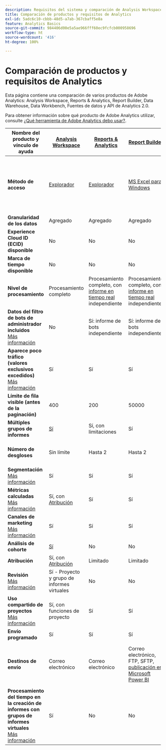 ```yaml
---
description: Requisitos del sistema y comparación de Analysis Workspace, Reports & Analytics, Report Builder, Data Warehouse y Data Workbench
title: Comparación de productos y requisitos de Analytics
exl-id: 5adc6c10-cbbb-48d5-a7ab-367cbaff5e8a
feature: Analytics Basics
source-git-commit: 984406d00e5a5ae966fff60ec9fcfcb000958696
workflow-type: ht
source-wordcount: '416'
ht-degree: 100%

---
```


# Comparación de productos y requisitos de Analytics

Esta página contiene una comparación de varios productos de Adobe Analytics: Analysis Workspace, Reports &amp; Analytics, Report Builder, Data Warehouse, Data Workbench, Fuentes de datos y API de Analytics 2.0.

Para obtener información sobre qué producto de Adobe Analytics utilizar, consulte [¿Qué herramienta de Adobe Analytics debo usar?](/help/analyze/get-started/which-analytics-tool.md).

| Nombre del producto y vínculo de ayuda | [Analysis Workspace](/help/analyze/analysis-workspace/home.md) | [Reports &amp; Analytics](/help/analyze/reports-analytics/getting-started.md) | [Report Builder](/help/analyze/report-builder/home.md) | [Data Warehouse](/help/export/data-warehouse/data-warehouse.md) | [Data Workbench](https://experienceleague.adobe.com/docs/data-workbench/using/home.html?lang=es) | [Archivo de fuentes de datos](/help/export/analytics-data-feed/data-feed-overview.md) | [API de Analytics 2.0](https://www.adobe.io/apis/experiencecloud/analytics/docs.html) |
|---|---|---|---|---|---|---|---|
| **Método de acceso** | [Explorador](/help/analyze/get-started/sys-reqs.md) | [Explorador](/help/analyze/get-started/sys-reqs.md) | [MS Excel para Windows](/help/analyze/report-builder/setup/system-requirements.md) | Realice la configuración a través del explorador. [Más información](/help/analyze/get-started/sys-reqs.md) | [Windows de 64 bits](https://experienceleague.adobe.com/docs/data-workbench/using/install/c-data-workbench-client-install.html?lang=es) | Realice la configuración a través del explorador. [Más información](/help/export/analytics-data-feed/data-feed-overview.md) | Herramientas de API de RESTful. Inicie sesión con las credenciales de Adobe Developer. [Más información](https://developer.adobe.com/analytics-apis/docs/2.0/) |
| **Granularidad de los datos** | Agregado | Agregado | Agregado | Agregado | Visita individual | Visita individual | Agregado |
| **Experience Cloud ID (ECID) disponible** | No | No | No | Sí | Sí | Sí | No |
| **Marca de tiempo disponible** | No | No | No | No | Sí | Sí | No |
| **Nivel de procesamiento** | Procesamiento completo | Procesamiento completo, con [informe en tiempo real](/help/admin/admin/c-manage-report-suites/c-edit-report-suites/realtime/realtime.md) independiente | Procesamiento completo, con [informe en tiempo real](/help/admin/admin/c-manage-report-suites/c-edit-report-suites/realtime/realtime.md) independiente | Procesamiento completo | Procesamiento completo | Procesamiento completo | Procesamiento completo |
| **Datos del filtro de bots de administrador incluidos** <br> [Más información](/help/admin/admin/c-manage-report-suites/c-edit-report-suites/general/bot-removal/bot-removal.md) | No | Sí: informe de bots independiente | Sí: informe de bots independiente | No | No | No | No |
| **Aparece poco tráfico (valores exclusivos excedidos)** <br> [Más información](/help/technotes/low-traffic.md) | Sí | Sí | Sí | No | No | No | Sí |
| **Límite de fila visible (antes de la paginación)** | 400 | 200 | 50000 | Sin límite | Sin límite | Sin límite | 50000 |
| **Múltiples grupos de informes** | [Sí](/help/analyze/analysis-workspace/build-workspace-project/multiple-report-suites.md) | Sí, con limitaciones | Sí | No | Sí | No | Sí |
| **Número de desgloses** | Sin límite | Hasta 2 | Hasta 2 | Sin límite | Sin límite | Sin límite | Sin límite, ejecutar en varias consultas |
| **Segmentación** <br> [Más información](/help/components/segmentation/segmentation-workflow/seg-workflow.md) | Sí | Sí | Sí | Sí, con [limitaciones](/help/components/segmentation/seg-reference/seg-compatibility.md) | Sí | No | Sí |
| **Métricas calculadas** <br> [Más información](/help/components/c-calcmetrics/cm-overview.md) | Sí, con [Atribución](/help/analyze/analysis-workspace/attribution/overview.md) | Sí | Sí | No | Sí | No | Sí, con [Atribución](/help/analyze/analysis-workspace/attribution/overview.md) |
| **Canales de marketing** <br> [Más información](/help/components/c-marketing-channels/c-getting-started-mchannel.md) | Sí | Sí | Sí | Sí | Sí | Sí, [va_finder, va_closer](/help/export/analytics-data-feed/c-df-contents/datafeeds-reference.md) | Sí |
| **Análisis de cohorte** | [Sí](/help/analyze/analysis-workspace/visualizations/cohort-table/cohort-analysis.md) | No | No | No | Sí | No | No |
| **Atribución** | Sí, con [Atribución](/help/analyze/analysis-workspace/attribution/overview.md) | Limitado | Limitado | No | Sí | No | Sí, con [Atribución](/help/analyze/analysis-workspace/attribution/overview.md) |
| **Revisión** <br> [Más información](/help/analyze/analysis-workspace/curate-share/curate.md) | Sí - Proyecto y grupo de informes virtuales | No | No | No | No | No | Sí - Solo grupo de informes virtuales |
| **Uso compartido de proyectos** <br> [Más información](/help/analyze/analysis-workspace/curate-share/share-projects.md) | Sí, con funciones de proyecto | Sí | Sí | No | Sí | No | No |
| **Envío programado** | Sí | Sí | Sí | Sí | No | Sí | No |
| **Destinos de envío** | Correo electrónico | Correo electrónico | Correo electrónico, FTP, SFTP, [publicación en Microsoft Power BI](/help/analyze/report-builder/c-publish-power-bi/power-bi.md) | Amazon S3, Google Cloud Platform, Azure SAS, Azure RBAC y correo electrónico | - | Amazon S3, Azure RBAC, Azure SAS y Google Cloud Platform | - |
| **Procesamiento del tiempo en la creación de informes con grupos de informes virtuales** <br> [Más información](/help/components/vrs/vrs-report-time-processing.md) | Sí | No | No | No | No | No | Sí |

